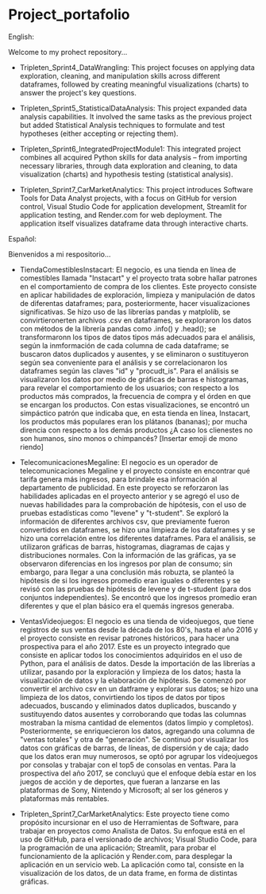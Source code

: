 # Project_portafolio

English:

Welcome to my prohect repository...

- Tripleten_Sprint4_DataWrangling:
    This project focuses on applying data exploration, cleaning, and manipulation skills across different dataframes, followed by creating meaningful visualizations (charts) to answer the project's key questions.

- Tripleten_Sprint5_StatisticalDataAnalysis:
    This project expanded data analysis capabilities. It involved the same tasks as the previous project but added Statistical Analysis techniques to formulate and test hypotheses (either accepting or rejecting them).

- Tripleten_Sprint6_IntegratedProjectModule1:
    This integrated project combines all acquired Python skills for data analysis – from importing necessary libraries, through data exploration and cleaning, to data visualization (charts) and hypothesis testing (statistical analysis).

- Tripleten_Sprint7_CarMarketAnalytics:
    This project introduces Software Tools for Data Analyst projects, with a focus on GitHub for version control, Visual Studio Code for application development, Streamlit for application testing, and Render.com for web deployment. The application itself visualizes dataframe data through interactive charts.


Español:

Bienvenidos a mi respositorio...

- TiendaComestiblesInstacart:
    El negocio, es una tienda en línea de comestibles llamada "Instacart" y el proyecto trata sobre hallar patrones en el comportamiento de compra de los clientes.
    Este proyecto consiste en aplicar habilidades de exploración, limpieza y manipulación de datos de diferentas dataframes; para, posteriormente, hacer visualizaciones significativas. Se hizo uso de las librerías pandas y matplolib, se convirtieronerten archivos .csv en dataframes, se exploraron los datos con métodos de la librería pandas como .info() y .head(); se transformaronn los tipos de datos tipos más adecuados para el análisis, según la inmformación de cada columna de cada dataframe; se buscaron datos duplicados y ausentes, y se eliminaron o sustituyeron según sea conveniente para el análisis y se correlacionaron los dataframes según las claves "id" y "procudt_is". Para el análisis se visualizaron los datos por medio de gráficas de barras e histogramas, para revelar el comportamiento de los usuarios; con respecto a los productos más comprados, la frecuencia de compra y el órden en que se encargan los productos. Con estas visualizaciones, se encontró un simpáctico patrón que indicaba que, en esta tienda en línea, Instacart, los productos más populares eran los plátanos (bananas); por mucha direncia con respecto a los demás productos ¿A caso los clienestes no son humanos, sino monos o chimpancés? [Insertar emoji de mono riendo]

- TelecomunicacionesMegaline:
    El negocio es un operador de telecomunicaciones Megaline y el proyecto consiste en encontrar qué tarifa genera más ingresos, para brindale esa información al departamento de publicidad.
    En este proyecto se reforzaron las habilidades aplicadas en el proyecto anterior y se agregó el uso de nuevas habilidades para la comprobación de hipótesis, con el uso de pruebas estadísticas como "levene" y "t-student". Se exploró la información de diferentes archivos csv, que previamente fueron convertidos en dataframes, se hizo una limpieza de los dataframes y se hizo una correlación entre los diferentes dataframes. Para el análisis, se utilizaron gráficas de barras, histogramas, diagramas de cajas y distribuciones normales. Con la información de las gráficas, ya se observaron diferencias en los ingresos por plan de consumo; sin embargo, para llegar a una conclusión más robuzta, se planteó la hipótesis de si los ingresos promedio eran iguales o diferentes y se revisó con las pruebas de hipótesis de levene y de t-student (para dos conjuntos independientes). Se encontró que los ingresos promedio eran diferentes y que el plan básico era el quemás ingresos generaba.

- VentasVideojuegos:
    El negocio es una tienda de videojuegos, que tiene registros de sus ventas desde la década de los 80's, hasta el año 2016 y el proyecto consiste en revisar patrones históricos, para hacer una prospectiva para el año 2017.
    Este es un proyecto integrado que consiste en aplicar todos los conocimientos adquiridos en el uso de Python, para el análisis de datos. Desde la importación de las librerías a utilizar, pasando por la exploración y limpieza de los datos; hasta la visualización de datos y la elaboración de hipótesis. Se comenzó por convertir el archivo csv en un datframe y explorar sus datos; se hizo una limpieza de los datos, convirtiendo los tipos de datos por tipos adecuados, buscando y eliminados datos duplicados, buscando y sustituyendo datos ausentes y corroborando que todas las columnas mostraban la misma cantidad de elementos (datos limpio y completos). Posteriormente, se enriquecieron los datos, agregando una columna de "ventas totales" y otra de "generación". Se continuó por visualizar los datos con gráficas de barras, de líneas, de dispersión y de caja; dado que los datos eran muy numerosos, se optó por agrupar los videojuegos por consolas y trabajar con el top5 de consolas en ventas. Para la prospectiva del año 2017, se concluyú que el enfoque debía estar en los juegos de acción y de deportes, que fueran a lanzarse en las plataformas de Sony, Nintendo y Microsoft; al ser los géneros y plataformas más rentables.

- Tripleten_Sprint7_CarMarketAnalytics:
    Este proyecto tiene como propósito incursionar en el uso de Herramientas de Software, para trabajar en proyectos como Analista de Datos. Su enfoque está en el uso de GitHub, para el versionado de archivos; Visual Studio Code, para la programación de una aplicación; Streamlit, para probar el funcionamiento de la aplicación y Render.com, para desplegar la aplicación en un servicio web. La aplicación como tal, consiste en la visualización de los datos, de un data frame, en forma de distintas gráficas.
